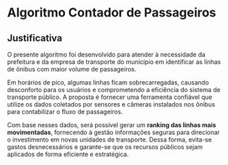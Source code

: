 # Algoritmo Contador de Passageiros

## Justificativa
O presente algoritmo foi desenvolvido para atender à necessidade da prefeitura e da empresa de transporte do município em identificar as linhas de ônibus com maior volume de passageiros.  

Em horários de pico, algumas linhas ficam sobrecarregadas, causando desconforto para os usuários e comprometendo a eficiência do sistema de transporte público. A proposta é fornecer uma ferramenta confiável que utilize os dados coletados por sensores e câmeras instalados nos ônibus para contabilizar o fluxo de passageiros.  

Com base nesses dados, será possível gerar um **ranking das linhas mais movimentadas**, fornecendo à gestão informações seguras para direcionar o investimento em novas unidades de transporte. Dessa forma, evita-se gastos desnecessários e garante-se que os recursos públicos sejam aplicados de forma eficiente e estratégica.